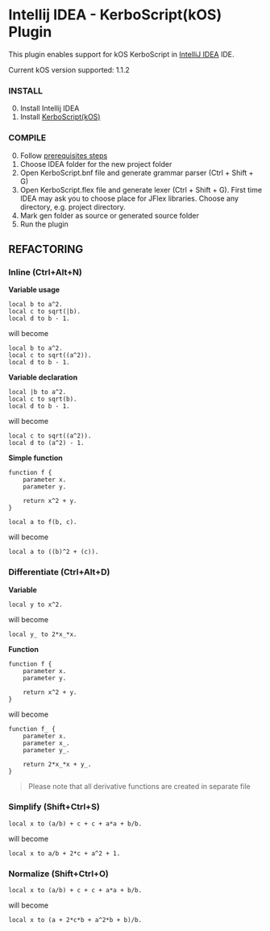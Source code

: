 # Intellij IDEA - KerboScript(kOS) Plugin
This plugin enables support for kOS KerboScript in [IntelliJ IDEA](https://www.jetbrains.com/idea/) IDE.

Current kOS version supported: 1.1.2

### INSTALL
0. Install Intellij IDEA
1. Install [KerboScript(kOS)](https://www.jetbrains.com/idea/help/installing-updating-and-uninstalling-repository-plugins.html)

### COMPILE
0. Follow [prerequisites steps](http://www.jetbrains.org/intellij/sdk/docs/tutorials/custom_language_support/prerequisites.html)
1. Choose IDEA folder for the new project folder
2. Open KerboScript.bnf file and generate grammar parser (Ctrl + Shift + G)
3. Open KerboScript.flex file and generate lexer (Ctrl + Shift + G). First time IDEA may ask you to choose place for
JFlex libraries. Choose any directory, e.g. project directory.
4. Mark gen folder as source or generated source folder
5. Run the plugin

REFACTORING
-----------
### Inline (Ctrl+Alt+N)
**Variable usage**

    local b to a^2.
    local c to sqrt(|b).
    local d to b - 1.

will become

    local b to a^2.
    local c to sqrt((a^2)).
    local d to b - 1.

**Variable declaration**

    local |b to a^2.
    local c to sqrt(b).
    local d to b - 1.

will become

    local c to sqrt((a^2)).
    local d to (a^2) - 1.

**Simple function**

    function f {
        parameter x.
        parameter y.

        return x^2 + y.
    }

    local a to f(b, c).

will become

    local a to ((b)^2 + (c)).

### Differentiate (Ctrl+Alt+D)
**Variable**

    local y to x^2.

will become

    local y_ to 2*x_*x.

**Function**

    function f {
        parameter x.
        parameter y.

        return x^2 + y.
    }

will become

    function f_ {
        parameter x.
        parameter x_.
        parameter y_.

        return 2*x_*x + y_.
    }

> Please note that all derivative functions are created in separate file

### Simplify (Shift+Ctrl+S)

    local x to (a/b) + c + c + a*a + b/b.

will become

    local x to a/b + 2*c + a^2 + 1.

### Normalize (Shift+Ctrl+O)

    local x to (a/b) + c + c + a*a + b/b.

will become

    local x to (a + 2*c*b + a^2*b + b)/b.

